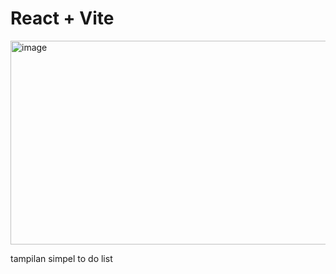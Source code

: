 # React + Vite

<img width="1048" height="326" alt="image" src="https://github.com/user-attachments/assets/8f10eda2-c71c-4a66-a3c7-6e999138d56c" />

tampilan simpel to do list
